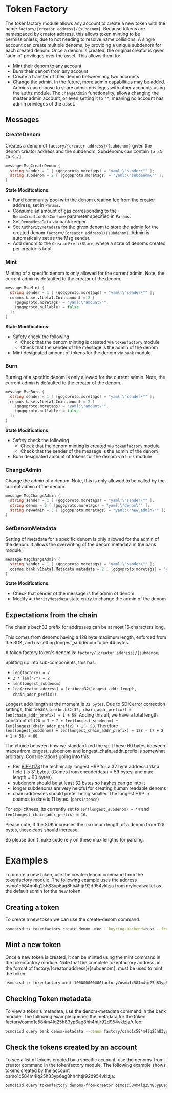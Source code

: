 # Token Factory

The tokenfactory module allows any account to create a new token with
the name `factory/{creator address}/{subdenom}`. Because tokens are
namespaced by creator address, this allows token minting to be
permissionless, due to not needing to resolve name collisions. A single
account can create multiple denoms, by providing a unique subdenom for each
created denom. Once a denom is created, the original creator is given
"admin" privileges over the asset. This allows them to:

- Mint their denom to any account
- Burn their denom from any account
- Create a transfer of their denom between any two accounts
- Change the admin. In the future, more admin capabilities may be added. Admins
  can choose to share admin privileges with other accounts using the authz
  module. The `ChangeAdmin` functionality, allows changing the master admin
  account, or even setting it to `""`, meaning no account has admin privileges
  of the asset.

## Messages

### CreateDenom

Creates a denom of `factory/{creator address}/{subdenom}` given the denom creator
address and the subdenom. Subdenoms can contain `[a-zA-Z0-9./]`.

```go
message MsgCreateDenom {
  string sender = 1 [ (gogoproto.moretags) = "yaml:\"sender\"" ];
  string subdenom = 2 [ (gogoproto.moretags) = "yaml:\"subdenom\"" ];
}
```

**State Modifications:**

- Fund community pool with the denom creation fee from the creator address, set
  in `Params`.
- Consume an amount of gas corresponding to the `DenomCreationGasConsume` parameter
  specified in `Params`.
- Set `DenomMetaData` via bank keeper.
- Set `AuthorityMetadata` for the given denom to store the admin for the created
  denom `factory/{creator address}/{subdenom}`. Admin is automatically set as the
  Msg sender.
- Add denom to the `CreatorPrefixStore`, where a state of denoms created per
  creator is kept.

### Mint

Minting of a specific denom is only allowed for the current admin.
Note, the current admin is defaulted to the creator of the denom.

```go
message MsgMint {
  string sender = 1 [ (gogoproto.moretags) = "yaml:\"sender\"" ];
  cosmos.base.v1beta1.Coin amount = 2 [
    (gogoproto.moretags) = "yaml:\"amount\"",
    (gogoproto.nullable) = false
  ];
}
```

**State Modifications:**

- Safety check the following
  - Check that the denom minting is created via `tokenfactory` module
  - Check that the sender of the message is the admin of the denom
- Mint designated amount of tokens for the denom via `bank` module

### Burn

Burning of a specific denom is only allowed for the current admin.
Note, the current admin is defaulted to the creator of the denom.

```go
message MsgBurn {
  string sender = 1 [ (gogoproto.moretags) = "yaml:\"sender\"" ];
  cosmos.base.v1beta1.Coin amount = 2 [
    (gogoproto.moretags) = "yaml:\"amount\"",
    (gogoproto.nullable) = false
  ];
}
```

**State Modifications:**

- Saftey check the following
  - Check that the denom minting is created via `tokenfactory` module
  - Check that the sender of the message is the admin of the denom
- Burn designated amount of tokens for the denom via `bank` module

### ChangeAdmin

Change the admin of a denom. Note, this is only allowed to be called by the current admin of the denom.

```go
message MsgChangeAdmin {
  string sender = 1 [ (gogoproto.moretags) = "yaml:\"sender\"" ];
  string denom = 2 [ (gogoproto.moretags) = "yaml:\"denom\"" ];
  string newAdmin = 3 [ (gogoproto.moretags) = "yaml:\"new_admin\"" ];
}
```

### SetDenomMetadata

Setting of metadata for a specific denom is only allowed for the admin of the denom.
It allows the overwriting of the denom metadata in the bank module.

```go
message MsgChangeAdmin {
  string sender = 1 [ (gogoproto.moretags) = "yaml:\"sender\"" ];
  cosmos.bank.v1beta1.Metadata metadata = 2 [ (gogoproto.moretags) = "yaml:\"metadata\"", (gogoproto.nullable)   = false ];
}
```

**State Modifications:**

- Check that sender of the message is the admin of denom
- Modify `AuthorityMetadata` state entry to change the admin of the denom

## Expectations from the chain

The chain's bech32 prefix for addresses can be at most 16 characters long.

This comes from denoms having a 128 byte maximum length, enforced from the SDK,
and us setting longest_subdenom to be 44 bytes.

A token factory token's denom is: `factory/{creator address}/{subdenom}`

Splitting up into sub-components, this has:

- `len(factory) = 7`
- `2 * len("/") = 2`
- `len(longest_subdenom)`
- `len(creator_address) = len(bech32(longest_addr_length, chain_addr_prefix))`.

Longest addr length at the moment is `32 bytes`. Due to SDK error correction
settings, this means `len(bech32(32, chain_addr_prefix)) = len(chain_addr_prefix) + 1 + 58`.
Adding this all, we have a total length constraint of `128 = 7 + 2 + len(longest_subdenom) + len(longest_chain_addr_prefix) + 1 + 58`.
Therefore `len(longest_subdenom) + len(longest_chain_addr_prefix) = 128 - (7 + 2 + 1 + 58) = 60`.

The choice between how we standardized the split these 60 bytes between maxes
from longest_subdenom and longest_chain_addr_prefix is somewhat arbitrary.
Considerations going into this:

- Per [BIP-0173](https://github.com/bitcoin/bips/blob/master/bip-0173.mediawiki#bech32)
  the technically longest HRP for a 32 byte address ('data field') is 31 bytes.
  (Comes from encode(data) = 59 bytes, and max length = 90 bytes)
- subdenom should be at least 32 bytes so hashes can go into it
- longer subdenoms are very helpful for creating human readable denoms
- chain addresses should prefer being smaller. The longest HRP in cosmos to date is 11 bytes. (`persistence`)

For explicitness, its currently set to `len(longest_subdenom) = 44` and `len(longest_chain_addr_prefix) = 16`.

Please note, if the SDK increases the maximum length of a denom from 128 bytes,
these caps should increase.

So please don't make code rely on these max lengths for parsing.

# Examples
To create a new token, use the create-denom command from the tokenfactory module. The following example uses the address osmo1c584m4lq25h83yp6ag8hh4htjr92d954vklzja from mylocalwallet as the default admin for the new token.

## Creating a token
To create a new token we can use the create-denom command.

```sh
osmosisd tx tokenfactory create-denom ufoo --keyring-backend=test --from mylocalwallet
```

## Mint a new token
Once a new token is created, it can be minted using the mint command in the tokenfactory module. Note that the complete tokenfactory address, in the format of factory/{creator address}/{subdenom}, must be used to mint the token.

```sh
osmosisd tx tokenfactory mint 100000000000factory/osmo1c584m4lq25h83yp6ag8hh4htjr92d954vklzja/ufoo --keyring-backend=test --from mylocalwallet
```

## Checking Token metadata
To view a token's metadata, use the denom-metadata command in the bank module. The following example queries the metadata for the token factory/osmo1c584m4lq25h83yp6ag8hh4htjr92d954vklzja/ufoo:

```sh
osmosisd query bank denom-metadata --denom factory/osmo1c584m4lq25h83yp6ag8hh4htjr92d954vklzja/ufoo
```

## Check the tokens created by an account
To see a list of tokens created by a specific account, use the denoms-from-creator command in the tokenfactory module. The following example shows tokens created by the account osmo1c584m4lq25h83yp6ag8hh4htjr92d954vklzja:

```sh
osmosisd query tokenfactory denoms-from-creator osmo1c584m4lq25h83yp6ag8hh4htjr92d954vklzja
```

